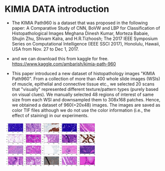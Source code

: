# KIMIA DATA introduction

* The KIMIA Path960 is a dataset that was proposed in the following paper:
A Comparative Study of CNN, BoVW and LBP for Classification of Histopathological Images
Meghana Dinesh Kumar, Morteza Babaie, Shujin Zhu, Shivam Kalra, and H.R.Tizhoosh; The 2017 IEEE Symposium Series on Computational Intelligence (IEEE SSCI 2017), Honolulu, Hawaii, USA from Nov. 27 to Dec 1, 2017.

* and we can download this from kaggle for free. https://www.kaggle.com/ambarish/kimia-path-960

* This paper introduced a new dataset of histopathology images "KIMIA Path960". From a collection of more than 400 whole slide images (WSIs) of muscle, epithelial and connective tissue etc., we selected 20 scans that "visually" represented different texture/pattern types (purely based on visual clues). We manually selected 48 regions of interest of same size from each WSI and downsampled them to 308x168 patches. Hence, we obtained a dataset of 960(=20x48) images. The images are saved as color TIF files although we do not use the color information (i.e., the effect of staining) in our experiments.


<img src="/KIMIA_Path_960.png" alt="KIMIA_Path_960" style="zoom:30%;" />

